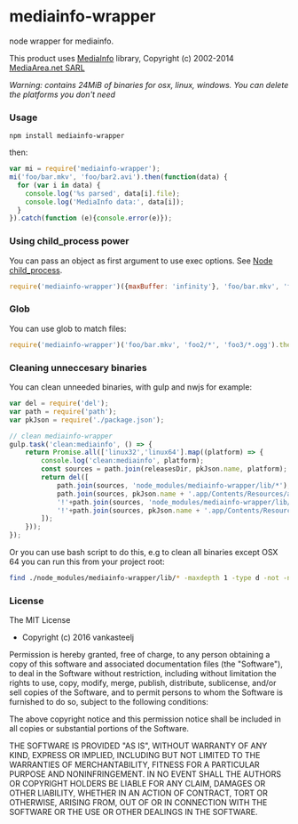 # mediainfo-wrapper

node wrapper for mediainfo.

This product uses [MediaInfo](http://mediaarea.net/MediaInfo) library, Copyright (c) 2002-2014 [MediaArea.net SARL](mailto:Info@MediaArea.net)

_Warning: contains 24MiB of binaries for osx, linux, windows. You can delete the platforms you don't need_

### Usage

    npm install mediainfo-wrapper

then:

```js
var mi = require('mediainfo-wrapper');
mi('foo/bar.mkv', 'foo/bar2.avi').then(function(data) {
  for (var i in data) {
    console.log('%s parsed', data[i].file);
    console.log('MediaInfo data:', data[i]);
  }
}).catch(function (e){console.error(e)});
```

### Using child_process power

You can pass an object as first argument to use exec options. See [Node child_process](https://nodejs.org/api/child_process.html#child_process_child_process_exec_command_options_callback).

```js
require('mediainfo-wrapper')({maxBuffer: 'infinity'}, 'foo/bar.mkv', 'foo/bar2.avi').then...
```

### Glob

You can use glob to match files:

```js
require('mediainfo-wrapper')('foo/bar.mkv', 'foo2/*', 'foo3/*.ogg').then...
```

### Cleaning unneccesary binaries

You can clean unneeded binaries, with gulp and nwjs for example:

```js
var del = require('del');
var path = require('path');
var pkJson = require('./package.json');

// clean mediainfo-wrapper
gulp.task('clean:mediainfo', () => {
    return Promise.all(['linux32','linux64'].map((platform) => {
        console.log('clean:mediainfo', platform);
        const sources = path.join(releasesDir, pkJson.name, platform);
        return del([
            path.join(sources, 'node_modules/mediainfo-wrapper/lib/*'),
            path.join(sources, pkJson.name + '.app/Contents/Resources/app.nw/node_modules/mediainfo-wrapper/lib/*'),
            '!'+path.join(sources, 'node_modules/mediainfo-wrapper/lib/'+platform),
            '!'+path.join(sources, pkJson.name + '.app/Contents/Resources/app.nw/node_modules/mediainfo-wrapper/lib/'+platform)
        ]);
    }));
});
```
Or you can use bash script to do this, e.g to clean all binaries except OSX 64 you can run this from your project root:
```bash
find ./node_modules/mediainfo-wrapper/lib/* -maxdepth 1 -type d -not -name "osx64" | xargs rm -rf
```

### License
The MIT License

- Copyright (c) 2016 vankasteelj

Permission is hereby granted, free of charge, to any person obtaining a copy of this software and associated documentation files (the "Software"), to deal in the Software without restriction, including without limitation the rights to use, copy, modify, merge, publish, distribute, sublicense, and/or sell copies of the Software, and to permit persons to whom the Software is furnished to do so, subject to the following conditions:

The above copyright notice and this permission notice shall be included in all copies or substantial portions of the Software.

THE SOFTWARE IS PROVIDED "AS IS", WITHOUT WARRANTY OF ANY KIND, EXPRESS OR IMPLIED, INCLUDING BUT NOT LIMITED TO THE WARRANTIES OF MERCHANTABILITY, FITNESS FOR A PARTICULAR PURPOSE AND NONINFRINGEMENT. IN NO EVENT SHALL THE AUTHORS OR COPYRIGHT HOLDERS BE LIABLE FOR ANY CLAIM, DAMAGES OR OTHER LIABILITY, WHETHER IN AN ACTION OF CONTRACT, TORT OR OTHERWISE, ARISING FROM, OUT OF OR IN CONNECTION WITH THE SOFTWARE OR THE USE OR OTHER DEALINGS IN THE SOFTWARE.
